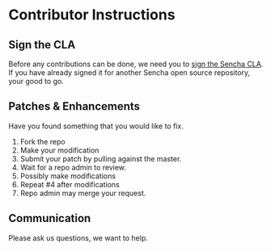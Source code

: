 # Contributor Instructions

## Sign the CLA

Before any contributions can be done, we need you to [sign the Sencha CLA](https://goo.gl/forms/XGj5PlhNUc9suiQE3). If you have already signed it for another Sencha open source repository, your good to go. 

## Patches & Enhancements
Have you found something that you would like to fix. 

1. Fork the repo
2. Make your modification
3. Submit your patch by pulling against the master. 
4. Wait for a repo admin to review. 
5. Possibly make modifications
6. Repeat #4 after modifications
7. Repo admin may merge your request. 

## Communication
Please ask us questions, we want to help. 
